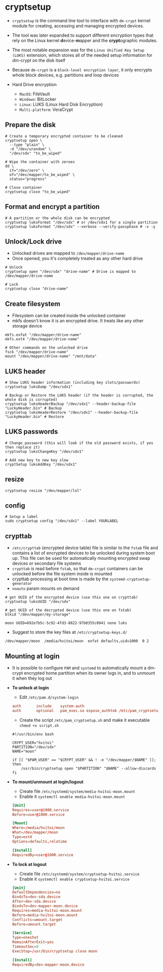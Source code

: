 # cryptsetup

- `cryptsetup` is the command line tool to interface with `dm-crypt` kernel module for creating, accessing and managing encrypted devices.
- The tool was later expanded to support different encryption types that rely on the Linux kernel **d**evice-**m**apper and the **crypt**ographic modules.
- The most notable expansion was for the `Linux Unified Key Setup (LUKS)` extension, which stores all of the needed setup information for dm-crypt on the disk itself
- Because `dm-crypt` is a `block-level encryption layer`, it only encrypts whole block devices, e.g. partitions and loop devices

- Hard Drive encryption
  - `MacOS`: FileVault
  - `Windows`: BitLocker
  - `Linux`: LUKS (Linux Hard Disk Encryption)
  - `Multi-platform`: VeraCrypt

## Prepare the disk

```shell
# Create a temporary encrypted container to be cleaned
cryptsetup open \
  --type "plain" \
  -d "/dev/urandom" \
  "/dev/sdx" "to_be_wiped"

# Wipe the container with zeroes
dd \
  if="/dev/zero" \
  of="/dev/mapper/to_be_wiped" \
  status="progress"

# Close container
cryptsetup close "to_be_wiped"
```

## Format and encrypt a partition

```shell
# A partition or the whole disk can be encrypted
cryptsetup luksFormat "/dev/sdx" # or /dev/sdx1 for a single partition
cryptsetup luksFormat "/dev/sdx" --verbose --verify-passphase # -v -y
```

## Unlock/Lock drive

- Unlocked drives are mapped to `/dev/mapper/drive-name`
- Once opened, you it's completely treated as any other hard drive

```shell
# Unlock
cryptsetup open "/dev/sdx" "drive-name" # Drive is mapped to /dev/mapper/drive-name

# Lock
cryptsetup close "drive-name"
```

## Create filesystem

- Filesystem can be created inside the unlocked container
- mkfs doesn't know it is an encrypted drive. It treats like any other storage device

```shell
mkfs.exfat "/dev/mapper/drive-name"
mkfs.ext4 "/dev/mapper/drive-name"
```

```shell
# Other commands on the unlocked drive
fsck "/dev/mapper/drive-name"
mount "/dev/mapper/drive-name" "/mnt/data"
```

## LUKS header

```shell
# Show LUKS header information (including key slots/passwords)
cryptsetup luksDump "/dev/sdx1"

# Backup or Restore the LUKS header (if the header is corrupted, the whole disk is corrupted)
cryptsetup luksHeaderBackup "/dev/sdx1" --header-backup-file "LuckyHeader.bin" # Backup
cryptsetup luksHeaderRestore "/dev/sdx1" --header-backup-file "LuckyHeader.bin" # Restore
```

## LUKS passwords

```shell
# Change password (this will look if the old password exists, if yes then replace it)
cryptsetup luksChangeKey "/dev/sdx1"

# Add new key to new key slow
cryptSetup luksAddKey "/dev/sdx1"
```

## resize

```shell
cryptsetup resize "/dev/mapper/lol"
```

## config

```shell
# Setup a label
sudo cryptsetup config "/dev/sdx1" --label YOURLABEL
```

## crypttab

- `/etc/crypttab` (encrypted device table) file is similar to the `fstab` file and contains a list of encrypted devices to be unlocked during system boot up. This file can be used for automatically mounting encrypted swap devices or secondary file systems
- `crypttab` is read before `fstab`, so that `dm-crypt` containers can be unlocked before the file system inside is mounted
- crypttab processing at boot time is made by the `systemd-cryptsetup-generator`
- `noauto` param mounts on demand

```shell
# get UUID of the encrypted device (use this one on crypttab)
cryptsetup luksUUID "/dev/sdx"

# get UUID of the decrypted device (use this one on fstab)
blkid "/dev/mapper/my-storage"
```

```crypttab
moon UUID=692e7b5c-5c92-4fd3-8822-97b0355c0941 none luks
```

- Suggest to store the key files at `/etc/cryptsetup-keys.d/`

```fstab
/dev/mapper/moon  /media/hvitoi/moon  exfat defaults,uid=1000  0 2
```

## Mounting at login

- It is possible to configure `PAM` and `systemd` to automatically mount a dm-crypt encrypted home partition when its owner logs in, and to unmount it when they log out

- **To unlock at login**

  - Edit `/etc/pam.d/system-login`

  ```conf
  auth       include    system-auth
  auth       optional   pam_exec.so expose_authtok /etc/pam_cryptsetup.sh
  ```

  - Create the script `/etc/pam_cryptsetup.sh` and make it executable `chmod +x script.sh`

  ```shell
  #!/usr/bin/env bash

  CRYPT_USER="hvitoi"
  PARTITION="/dev/sdx"
  NAME="moon"

  if [[ "$PAM_USER" == "$CRYPT_USER" && ! -e "/dev/mapper/$NAME" ]]; then
      /usr/bin/cryptsetup open "$PARTITION" "$NAME" --allow-discards
  fi
  ```

- **To mount/unmount at login/logout**

  - Create file `/etc/systemd/system/media-hvitoi-moon.mount`
  - Enable it `systemctl enable media-hvitoi-moon.mount`

  ```conf
  [Unit]
  Requires=user@1000.service
  Before=user@1000.service

  [Mount]
  Where=/media/hvitoi/moon
  What=/dev/mapper/moon
  Type=ext4
  Options=defaults,relatime

  [Install]
  RequiredBy=user@1000.service
  ```

- **To lock at logout**

  - Create file `/etc/systemd/system/cryptsetup-hvitoi.service`
  - Enable it `systemctl enable cryptsetup-hvitoi.service`

  ```conf
  [Unit]
  DefaultDependencies=no
  BindsTo=dev-sda.device
  After=dev-sda.device
  BindsTo=dev-mapper-moon.device
  Requires=media-hvitoi-moon.mount
  Before=media-hvitoi-moon.mount
  Conflicts=umount.target
  Before=umount.target

  [Service]
  Type=oneshot
  RemainAfterExit=yes
  TimeoutSec=0
  ExecStop=/usr/bin/cryptsetup close moon

  [Install]
  RequiredBy=dev-mapper-moon.device
  ```
